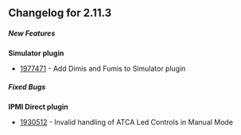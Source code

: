 ﻿
## Changelog for 2.11.3

##### New Features

**Simulator plugin**

-   [1977471](http://sourceforge.net/tracker/?func=detail&aid=1977471&group_id=71730&atid=532254)  - Add Dimis and Fumis to Simulator plugin
    

##### Fixed Bugs

**IPMI Direct plugin**

-   [1930512](http://sourceforge.net/tracker/?func=detail&aid=1930512&group_id=71730&atid=532251)  - Invalid handling of ATCA Led Controls in Manual Mode
